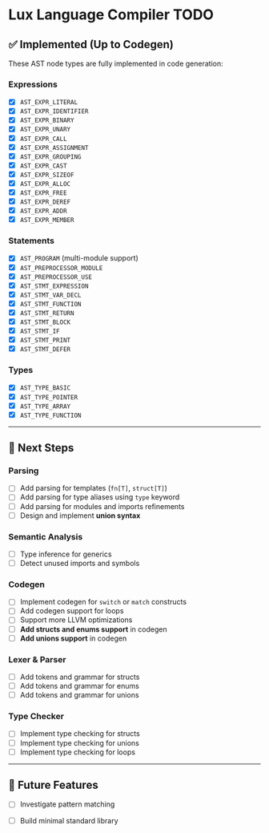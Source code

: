 # Lux Language Compiler TODO

## ✅ Implemented (Up to Codegen)
These AST node types are fully implemented in code generation:

### Expressions
- [x] `AST_EXPR_LITERAL`
- [x] `AST_EXPR_IDENTIFIER`
- [x] `AST_EXPR_BINARY`
- [x] `AST_EXPR_UNARY`
- [x] `AST_EXPR_CALL`
- [x] `AST_EXPR_ASSIGNMENT`
- [x] `AST_EXPR_GROUPING`
- [x] `AST_EXPR_CAST`
- [x] `AST_EXPR_SIZEOF`
- [x] `AST_EXPR_ALLOC`
- [x] `AST_EXPR_FREE`
- [x] `AST_EXPR_DEREF`
- [x] `AST_EXPR_ADDR`
- [x] `AST_EXPR_MEMBER`

### Statements
- [x] `AST_PROGRAM` (multi-module support)
- [x] `AST_PREPROCESSOR_MODULE`
- [x] `AST_PREPROCESSOR_USE`
- [x] `AST_STMT_EXPRESSION`
- [x] `AST_STMT_VAR_DECL`
- [x] `AST_STMT_FUNCTION`
- [x] `AST_STMT_RETURN`
- [x] `AST_STMT_BLOCK`
- [x] `AST_STMT_IF`
- [x] `AST_STMT_PRINT`
- [x] `AST_STMT_DEFER`

### Types
- [x] `AST_TYPE_BASIC`
- [x] `AST_TYPE_POINTER`
- [x] `AST_TYPE_ARRAY`
- [x] `AST_TYPE_FUNCTION`

---

## 📝 Next Steps

### Parsing
- [ ] Add parsing for templates (`fn[T]`, `struct[T]`)  
- [ ] Add parsing for type aliases using `type` keyword  
- [ ] Add parsing for modules and imports refinements  
- [ ] Design and implement **union syntax**  

### Semantic Analysis
- [ ] Type inference for generics  
- [ ] Detect unused imports and symbols  

### Codegen
- [ ] Implement codegen for `switch` or `match` constructs  
- [ ] Add codegen support for loops 
- [ ] Support more LLVM optimizations  
- [ ] **Add structs and enums support** in codegen  
- [ ] **Add unions support** in codegen  

### Lexer & Parser
- [ ] Add tokens and grammar for structs  
- [ ] Add tokens and grammar for enums  
- [ ] Add tokens and grammar for unions  

### Type Checker
- [ ] Implement type checking for structs  
- [ ] Implement type checking for unions 
- [ ] Implement type checking for loops

---

## 🚀 Future Features
- [ ] Investigate pattern matching  
- [ ] Build minimal standard library  

